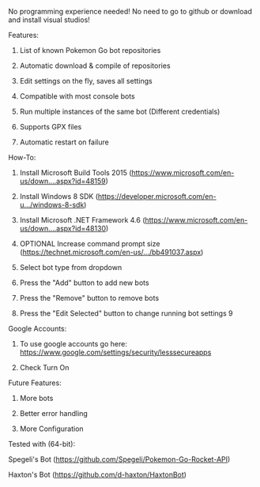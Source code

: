 No programming experience needed! No need to go to github or download and install visual studios!


Features:

1. List of known Pokemon Go bot repositories

2. Automatic download & compile of repositories

3. Edit settings on the fly, saves all settings

4. Compatible with most console bots

5. Run multiple instances of the same bot (Different credentials)

7. Supports GPX files

8. Automatic restart on failure


How-To:

1. Install Microsoft Build Tools 2015 (https://www.microsoft.com/en-us/down....aspx?id=48159)

2. Install Windows 8 SDK (https://developer.microsoft.com/en-u.../windows-8-sdk)

3. Install Microsoft .NET Framework 4.6 (https://www.microsoft.com/en-us/down....aspx?id=48130)

4. OPTIONAL Increase command prompt size (https://technet.microsoft.com/en-us/.../bb491037.aspx)

5. Select bot type from dropdown

6. Press the "Add" button to add new bots

7. Press the "Remove" button to remove bots

8. Press the "Edit Selected" button to change running bot settings
9

Google Accounts: 

1. To use google accounts go here: https://www.google.com/settings/security/lesssecureapps

2. Check Turn On

Future Features: 

1. More bots

2. Better error handling

3. More Configuration


Tested with (64-bit): 

Spegeli's Bot (https://github.com/Spegeli/Pokemon-Go-Rocket-API)

Haxton's Bot (https://github.com/d-haxton/HaxtonBot)

